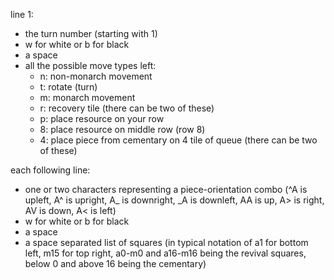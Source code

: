 line 1:
- the turn number (starting with 1)
- w for white or b for black
- a space
- all the possible move types left:
  - n: non-monarch movement
  - t: rotate (turn)
  - m: monarch movement
  - r: recovery tile (there can be two of these)
  - p: place resource on your row
  - 8: place resource on middle row (row 8)
  - 4: place piece from cementary on 4 tile of queue (there can be two of these)

each following line:
- one or two characters representing a piece-orientation combo (^A is upleft, A^ is upright, A_ is downright, _A is downleft, AA is up, A> is right, AV is down, A< is left)
- w for white or b for black
- a space
- a space separated list of squares (in typical notation of a1 for bottom left, m15 for top right, a0-m0 and a16-m16 being the revival squares, below 0 and above 16 being the cementary)